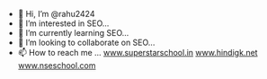 - 👋 Hi, I’m @rahu2424
- 👀 I’m interested in SEO...
- 🌱 I’m currently learning SEO...
- 💞️ I’m looking to collaborate on SEO...
- 📫 How to reach me ... 
www.superstarschool.in
www.hindigk.net
www.nseschool.com
<!---
rahu2424/rahu2424 is a ✨ special ✨ repository because its `README.md` (this file) appears on your GitHub profile.
You can click the Preview link to take a look at your changes.
--->
